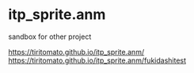 # itp_sprite.anm
sandbox for other project

https://tiritomato.github.io/itp_sprite.anm/
https://tiritomato.github.io/itp_sprite.anm/fukidashitest


